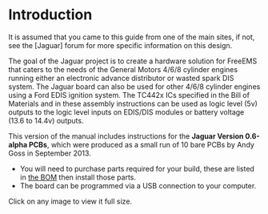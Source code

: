 # Introduction #

It is assumed that you came to this guide from one of the main sites, if not, see the [Jaguar] forum for more specific information on this design.

The goal of the Jaguar project is to create a hardware solution for FreeEMS that caters to the needs of the General Motors 4/6/8 cylinder engines running either an electronic advance distributor or wasted spark DIS system.  The Jaguar board can also be used for other 4/6/8 cylinder engines using a Ford EDIS ignition system.  The TC442x ICs specified in the Bill of Materials and in these assembly instructions can be used as logic level (5v) outputs to the logic level inputs on EDIS/DIS modules or battery voltage (13.6 to 14.4v) outputs. 

This version of the manual includes instructions for the **Jaguar Version 0.6-alpha PCBs**, which were produced as a small run of 10 bare PCBs by Andy Goss in September 2013. 

- You will need to purchase parts required for your build, these are listed in [the BOM](#using_bom) then install those parts.
- The board can be programmed via a USB connection to your computer.

Click on any image to view it full size.
